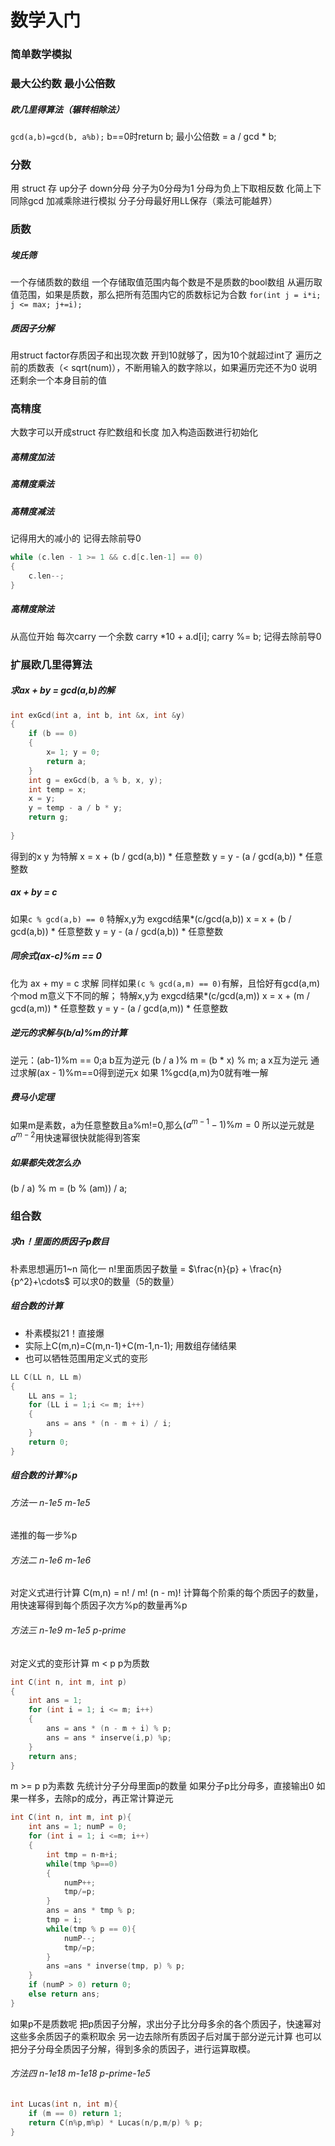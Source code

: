 # 数学入门
### 简单数学模拟
### 最大公约数 最小公倍数
##### 欧几里得算法（辗转相除法）
`gcd(a,b)=gcd(b, a%b);`
b==0时return b;
最小公倍数 = a / gcd * b;
### 分数
用 struct 存 up分子 down分母
分子为0分母为1
分母为负上下取相反数
化简上下同除gcd
加减乘除进行模拟
分子分母最好用LL保存（乘法可能越界）
### 质数
##### 埃氏筛
一个存储质数的数组
一个存储取值范围内每个数是不是质数的bool数组
从遍历取值范围，如果是质数，那么把所有范围内它的质数标记为合数
`for(int j = i*i; j <= max; j+=i);`
##### 质因子分解
用struct factor存质因子和出现次数
开到10就够了，因为10个就超过int了
遍历之前的质数表（< sqrt(num)），不断用输入的数字除以，如果遍历完还不为0
说明还剩余一个本身目前的值
### 高精度
大数字可以开成struct 存贮数组和长度
加入构造函数进行初始化
##### 高精度加法
##### 高精度乘法
##### 高精度减法
记得用大的减小的
记得去除前导0
```cpp
while (c.len - 1 >= 1 && c.d[c.len-1] == 0)
{
    c.len--;
}
```
##### 高精度除法
从高位开始
每次carry 一个余数
carry *10 + a.d[i];
carry %= b;
记得去除前导0
### 扩展欧几里得算法
##### 求ax + by = gcd(a,b)的解
```cpp
int exGcd(int a, int b, int &x, int &y)
{
    if (b == 0)
    {
        x= 1; y = 0;
        return a;
    }
    int g = exGcd(b, a % b, x, y);
    int temp = x;
    x = y;
    y = temp - a / b * y;
    return g;
    
}
```
得到的x y 为特解
x = x + (b / gcd(a,b)) * 任意整数
y = y - (a / gcd(a,b)) * 任意整数
##### ax + by = c
如果`c % gcd(a,b) == 0`
特解x,y为 exgcd结果*(c/gcd(a,b))
x = x + (b / gcd(a,b)) * 任意整数
y = y - (a / gcd(a,b)) * 任意整数
##### 同余式(ax-c)%m == 0
化为 ax + my = c 求解
同样如果`(c % gcd(a,m) == 0)`有解，且恰好有gcd(a,m)个mod m意义下不同的解；
特解x,y为 exgcd结果*(c/gcd(a,m))
x = x + (m / gcd(a,m)) * 任意整数
y = y - (a / gcd(a,m)) * 任意整数
##### 逆元的求解与(b/a)%m的计算
逆元：(ab-1)%m == 0;a b互为逆元
(b / a )% m = (b * x) % m; a x互为逆元
通过求解(ax - 1)%m==0得到逆元x
如果 1%gcd(a,m)为0就有唯一解

##### 费马小定理
如果m是素数，a为任意整数且a%m!=0,那么$(a^{m-1}-1) \% m = 0$
所以逆元就是$a^{m-2}$用快速幂很快就能得到答案
##### 如果都失效怎么办
(b / a) % m = (b % (am)) / a;

### 组合数
##### 求n！里面的质因子p数目
朴素思想遍历1~n
简化一
n!里面质因子数量 = $\frac{n}{p} + \frac{n}{p^2}+\cdots$
可以求0的数量（5的数量）
##### 组合数的计算
- 朴素模拟21！直接爆
- 实际上C(m,n)=C(m,n-1)+C(m-1,n-1);
 用数组存储结果
- 也可以牺牲范围用定义式的变形
```cpp
LL C(LL n, LL m)
{
    LL ans = 1;
    for (LL i = 1;i <= m; i++)
    {
        ans = ans * (n - m + i) / i;
    }
    return 0;
}
```
##### 组合数的计算%p
###### 方法一 n-1e5 m-1e5
递推的每一步%p
###### 方法二 n-1e6 m-1e6
对定义式进行计算
C(m,n) = n! / m! (n - m)!
计算每个阶乘的每个质因子的数量，用快速幂得到每个质因子次方%p的数量再%p
###### 方法三 n-1e9 m-1e5 p-prime
对定义式的变形计算
m < p p为质数
```cpp
int C(int n, int m, int p)
{
    int ans = 1;
    for (int i = 1; i <= m; i++)
    {
        ans = ans * (n - m + i) % p;
        ans = ans * inserve(i,p) %p;
    }
    return ans;
}
```
m >= p p为素数
先统计分子分母里面p的数量
如果分子p比分母多，直接输出0
如果一样多，去除p的成分，再正常计算逆元
```cpp
int C(int n, int m, int p){
    int ans = 1; numP = 0;
    for (int i = 1; i <=m; i++)
    {
        int tmp = n-m+i;
        while(tmp %p==0)
        {
            numP++;
            tmp/=p;
        }
        ans = ans * tmp % p;
        tmp = i;
        while(tmp % p == 0){
            numP--;
            tmp/=p;
        }
        ans =ans * inverse(tmp, p) % p;
    }
    if (numP > 0) return 0;
    else return ans;
}
```
如果p不是质数呢
把p质因子分解，求出分子比分母多余的各个质因子，快速幂对这些多余质因子的乘积取余
另一边去除所有质因子后对属于部分逆元计算
也可以把分子分母全质因子分解，得到多余的质因子，进行运算取模。

###### 方法四 n-1e18 m-1e18 p-prime-1e5
```cpp
int Lucas(int n, int m){
    if (m == 0) return 1;
    return C(n%p,m%p) * Lucas(n/p,m/p) % p;
}
```
